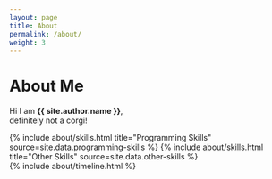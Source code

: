 ```yaml
---
layout: page
title: About
permalink: /about/
weight: 3
---
```


# **About Me**

Hi I am **{{ site.author.name }}**,<br>
 definitely not a corgi!  

<div class="row">
{% include about/skills.html title="Programming Skills" source=site.data.programming-skills %}
{% include about/skills.html title="Other Skills" source=site.data.other-skills %}
</div>

<div class="row">
{% include about/timeline.html %}
</div>
